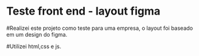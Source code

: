 # Teste front end - layout figma

#Realizei este projeto como teste para uma empresa, o layout foi baseado em um design do figma.

#Utilizei html,css e js.
